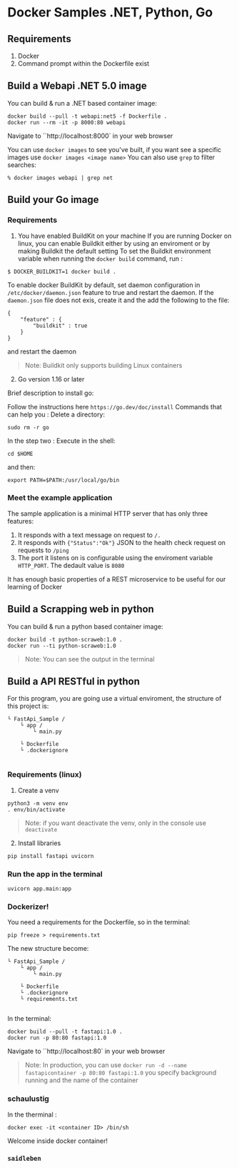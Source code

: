 # Docker Samples .NET, Python, Go

## Requirements
1. Docker
2. Command prompt within the Dockerfile exist

## Build a Webapi .NET 5.0 image
You can build & run a .NET based container image:

```console
docker build --pull -t webapi:net5 -f Dockerfile .
docker run --rm -it -p 8000:80 webapi
```
Navigate to ``http://localhost:8000` in your web browser

You can use `docker images` to see you've built, if you want see a specific images use `docker images <image name>`
You can also use `grep` to filter searches:

```console
% docker images webapi | grep net 
```

## Build your Go image

### Requirements
1. You have enabled BuildKit on your machine
If you are running Docker on linux, you can enable Buildkit either by using an enviroment or by making Buildkit the default setting
To set the Buildkit environment variable when running the `docker build` command, run : 
```console
$ DOCKER_BUILDKIT=1 docker build .
```

To enable docker BuildKit by default, set daemon configuration in `/etc/docker/daemon.json` feature to true and restart the daemon. If the `daemon.json` file does not exis, create it and the add the following to the file:
```console
{
    "feature" : {
        "buildkit" : true
    }
}
```
and restart the daemon

> Note: Buildkit only supports building Linux containers
2. Go version 1.16 or later

Brief description to install go:

Follow the instructions here `https://go.dev/doc/install`
Commands that can help you :
Delete a directory:
```console
sudo rm -r go
```
In the step two :
Execute in the shell:
```console
cd $HOME
```
and then:
```console
export PATH=$PATH:/usr/local/go/bin
```
### Meet the example application
The sample application is a minimal HTTP server that has only three features:
1. It responds with a text message on request to `/.`
2. It responds with `{"Status":"Ok"}` JSON to the health check request on requests to `/ping`
3. The port it listens on is configurable using the enviroment variable `HTTP_PORT`. The dedault value is `8080`

It has enough basic properties of a REST microservice to be useful for our learning of Docker

## Build a Scrapping web in python
You can build & run a python based container image:

```console
docker build -t python-scraweb:1.0 .
docker run --ti python-scraweb:1.0
```

> Note: You can see the output in the terminal

## Build a API RESTful in python
For this program, you are going use a virtual enviroment, the structure of this project is:

```
└ FastApi_Sample /
    └ app /
        └ main.py

    └ Dockerfile
    └ .dockerignore
    
```
### Requirements (linux)
1. Create a venv

```console
python3 -m venv env
. env/bin/activate
```
> Note: if you want deactivate the venv, only in the console use `deactivate`

2. Install libraries

```console
pip install fastapi uvicorn
```
### Run the app in the terminal

```console
uvicorn app.main:app
```
### Dockerizer!
You need a requirements for the Dockerfile, so in the terminal:

```console
pip freeze > requirements.txt
```
The new structure become:

```
└ FastApi_Sample /
    └ app /
        └ main.py

    └ Dockerfile
    └ .dockerignore
    └ requirements.txt
    
```

In the terminal:

```console
docker build --pull -t fastapi:1.0 .
docker run -p 80:80 fastapi:1.0 
```
Navigate to ``http://localhost:80` in your web browser

> Note: In production, you can use `docker run -d --name fastapicontainer -p 80:80 fastapi:1.0` you specify background running and the name of the container

### schaulustig

In the therminal :

```console
docker exec -it <container ID> /bin/sh
```
Welcome inside docker container!

### `saidleben`


